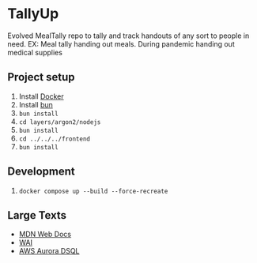 # TallyUp

Evolved MealTally repo to tally and track handouts of any sort to people in need. EX: Meal tally handing out meals. During pandemic handing out medical supplies

## Project setup

1. Install [Docker](https://docs.docker.com/get-docker/)
2. Install [bun](https://bun.sh/docs/installation)
3. `bun install`
4. `cd layers/argon2/nodejs`
5. `bun install`
6. `cd ../../../frontend`
7. `bun install`

## Development

1. `docker compose up --build --force-recreate`

## Large Texts

- [MDN Web Docs](https://developer.mozilla.org/en-US/docs/Learn_web_development/Core/Accessibility/HTML)
- [WAI](https://www.w3.org/WAI/standards-guidelines/aria/)
- [AWS Aurora DSQL](https://docs.aws.amazon.com/pdfs/aurora-dsql/latest/userguide/aurora-dsql-ug.pdf)
